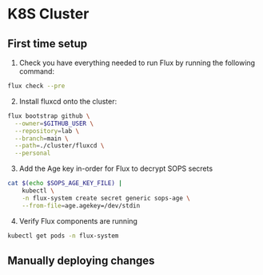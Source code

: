 # K8S Cluster

## First time setup

1. Check you have everything needed to run Flux by running the following command:
```bash
flux check --pre
```

2. Install fluxcd onto the cluster:
```bash
flux bootstrap github \
  --owner=$GITHUB_USER \
  --repository=lab \
  --branch=main \
  --path=./cluster/fluxcd \
  --personal
```

3. Add the Age key in-order for Flux to decrypt SOPS secrets
```bash
cat $(echo $SOPS_AGE_KEY_FILE) |
    kubectl \
    -n flux-system create secret generic sops-age \
    --from-file=age.agekey=/dev/stdin
```

4. Verify Flux components are running
```bash
kubectl get pods -n flux-system 
```

## Manually deploying changes